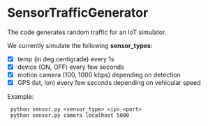 SensorTrafficGenerator
======================

The code generates random traffic for an IoT simulator.

We currently simulate the following __sensor_types__:
- [x] temp (in deg centigrade) every 1s
- [x] device (ON, OFF) every few seconds
- [x] motion camera (100, 1000 kbps) depending on detection 
- [x] GPS (lat, lon) every few seconds depending on vehicular speed

Example:
```
 python sensor.py <sensor_type> <ip> <port>
 python sensor.py camera localhost 5000
```
